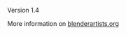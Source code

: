 Version 1.4

More information on <a href='http://blenderartists.org/forum/showthread.php?272086-Addon-Item-Panel-amp-Batch-Naming-1-4'>blenderartists.org</a>
